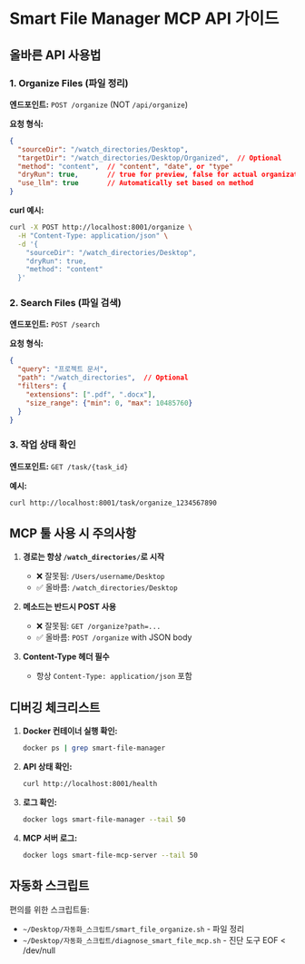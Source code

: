 # Smart File Manager MCP API 가이드

## 올바른 API 사용법

### 1. Organize Files (파일 정리)

**엔드포인트:** `POST /organize` (NOT `/api/organize`)

**요청 형식:**
```json
{
  "sourceDir": "/watch_directories/Desktop",
  "targetDir": "/watch_directories/Desktop/Organized",  // Optional
  "method": "content",  // "content", "date", or "type"
  "dryRun": true,       // true for preview, false for actual organization
  "use_llm": true       // Automatically set based on method
}
```

**curl 예시:**
```bash
curl -X POST http://localhost:8001/organize \
  -H "Content-Type: application/json" \
  -d '{
    "sourceDir": "/watch_directories/Desktop",
    "dryRun": true,
    "method": "content"
  }'
```

### 2. Search Files (파일 검색)

**엔드포인트:** `POST /search`

**요청 형식:**
```json
{
  "query": "프로젝트 문서",
  "path": "/watch_directories",  // Optional
  "filters": {
    "extensions": [".pdf", ".docx"],
    "size_range": {"min": 0, "max": 10485760}
  }
}
```

### 3. 작업 상태 확인

**엔드포인트:** `GET /task/{task_id}`

**예시:**
```bash
curl http://localhost:8001/task/organize_1234567890
```

## MCP 툴 사용 시 주의사항

1. **경로는 항상 `/watch_directories/`로 시작**
   - ❌ 잘못됨: `/Users/username/Desktop`
   - ✅ 올바름: `/watch_directories/Desktop`

2. **메소드는 반드시 POST 사용**
   - ❌ 잘못됨: `GET /organize?path=...`
   - ✅ 올바름: `POST /organize` with JSON body

3. **Content-Type 헤더 필수**
   - 항상 `Content-Type: application/json` 포함

## 디버깅 체크리스트

1. **Docker 컨테이너 실행 확인:**
   ```bash
   docker ps | grep smart-file-manager
   ```

2. **API 상태 확인:**
   ```bash
   curl http://localhost:8001/health
   ```

3. **로그 확인:**
   ```bash
   docker logs smart-file-manager --tail 50
   ```

4. **MCP 서버 로그:**
   ```bash
   docker logs smart-file-mcp-server --tail 50
   ```

## 자동화 스크립트

편의를 위한 스크립트들:
- `~/Desktop/자동화_스크립트/smart_file_organize.sh` - 파일 정리
- `~/Desktop/자동화_스크립트/diagnose_smart_file_mcp.sh` - 진단 도구
EOF < /dev/null